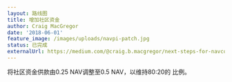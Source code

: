 ```yaml
---
layout: 路线图
title: 增加社区资金
author: Craig MacGregor
date: '2018-06-01'
feature_image: /images/uploads/navpi-patch.jpg
status: 已完成
externalUrl: https://medium.com/@craig.b.macgregor/next-steps-for-navcoin-core-e7fa9541dca9
---
```


将社区资金供款由0.25 NAV调整至0.5 NAV，以维持80:20的&nbsp;比例。
